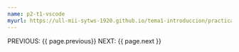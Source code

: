 ```yaml
---
name: p2-t1-vscode
myurl: https://ull-mii-sytws-1920.github.io/tema1-introduccion/practicas/p2-t1-vscode/
---
```


PREVIOUS: {{ page.previous}} NEXT: {{ page.next }}

